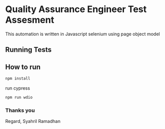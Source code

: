 # Quality Assurance Engineer Test Assesment

This automation is written in Javascript selenium using page object model

## Running Tests

## How to run

```bash
npm install
```

run cypress

```bash
npm run wdio
```

### Thanks you
Regard,
Syahril Ramadhan
